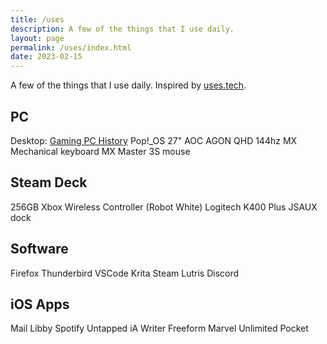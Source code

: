 ```yaml
---
title: /uses
description: A few of the things that I use daily.
layout: page
permalink: /uses/index.html
date: 2023-02-15
---
```


A few of the things that I use daily. Inspired by [uses.tech](https://uses.tech/).

## PC

Desktop: [Gaming PC History](/computerhistory/) 
Pop!_OS
27" AOC AGON QHD 144hz
MX Mechanical keyboard
MX Master 3S mouse

## Steam Deck
256GB
Xbox Wireless Controller (Robot White)
Logitech K400 Plus
JSAUX dock

## Software
Firefox
Thunderbird
VSCode
Krita
Steam
Lutris
Discord

## iOS Apps
Mail
Libby
Spotify
Untapped
iA Writer
Freeform
Marvel Unlimited
Pocket